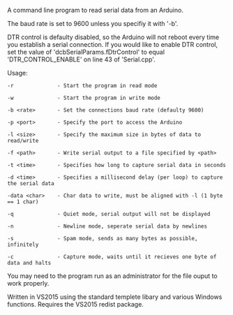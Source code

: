 A command line program to read serial data from an Arduino. 

The baud rate is set to 9600 unless you specifiy it with '-b'.

DTR control is defaulty disabled, so the Arduino will not reboot every time you establish a serial connection.
If you would like to enable DTR control, set the value of 'dcbSerialParams.fDtrControl' to equal 'DTR_CONTROL_ENABLE' on line 43 of 'Serial.cpp'.

Usage:

    -r              - Start the program in read mode

    -w              - Start the program in write mode
    
    -b <rate>       - Set the connections baud rate (defaulty 9600)

    -p <port>       - Specify the port to access the Arduino

    -l <size>       - Specify the maximum size in bytes of data to read/write

    -f <path>       - Write serial output to a file specified by <path>

    -t <time>       - Specifies how long to capture serial data in seconds

    -d <time>       - Specifies a millisecond delay (per loop) to capture the serial data

    -data <char>    - Char data to write, must be aligned with -l (1 byte == 1 char)

    -q              - Quiet mode, serial output will not be displayed

    -n              - Newline mode, seperate serial data by newlines

    -s              - Spam mode, sends as many bytes as possible, infinitely

    -c              - Capture mode, waits until it recieves one byte of data and halts

You may need to the program run as an administrator for the file ouput to work properly.

Written in VS2015 using the standard templete libary and various Windows functions.
Requires the VS2015 redist package.

